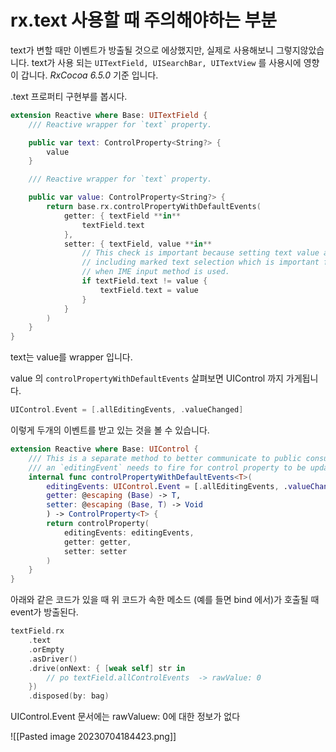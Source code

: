 

# rx.text 사용할 때 주의해야하는 부분

text가 변할 때만 이벤트가 방출될 것으로 에상했지만, 실제로 사용해보니 그렇지않았습니다.
text가 사용 되는 `UITextField, UISearchBar, UITextView` 를 사용시에 영향이 갑니다.
*RxCocoa 6.5.0* 기준 입니다.

.text 프로퍼티 구현부를 봅시다.

```swift
extension Reactive where Base: UITextField {
    /// Reactive wrapper for `text` property.

    public var text: ControlProperty<String?> {
        value
    }

    /// Reactive wrapper for `text` property.

    public var value: ControlProperty<String?> {
        return base.rx.controlPropertyWithDefaultEvents(
            getter: { textField **in**
                textField.text
            },
            setter: { textField, value **in**
                // This check is important because setting text value always clears control state
                // including marked text selection which is important for proper input
                // when IME input method is used.
                if textField.text != value {
                    textField.text = value
                }
            }
        )
    }
}
```


text는 value를 wrapper 입니다.

 value 의 `controlPropertyWithDefaultEvents`  살펴보면 UIControl 까지 가게됩니다.
 ```swift
 UIControl.Event = [.allEditingEvents, .valueChanged] 
```
 이렇게 두개의 이벤트를 받고 있는 것을 볼 수 있습니다.

```swift
extension Reactive where Base: UIControl {
	/// This is a separate method to better communicate to public consumers that
    /// an `editingEvent` needs to fire for control property to be updated.
    internal func controlPropertyWithDefaultEvents<T>(
        editingEvents: UIControl.Event = [.allEditingEvents, .valueChanged],
        getter: @escaping (Base) -> T,
        setter: @escaping (Base, T) -> Void
        ) -> ControlProperty<T> {
        return controlProperty(
            editingEvents: editingEvents,
            getter: getter,
            setter: setter
        )
    }		  
}
```


아래와 같은 코드가 있을 때 위 코드가 속한 메소드 (예를 들면 bind 에서)가 호출될 때 event가 방출된다.


```swift
textField.rx
	.text
	.orEmpty
	.asDriver()
	.drive(onNext: { [weak self] str in
		// po textField.allControlEvents  -> rawValue: 0
	})
	.disposed(by: bag)
```

UIControl.Event 문서에는 rawValuew: 0에 대한 정보가 없다


![[Pasted image 20230704184423.png]]